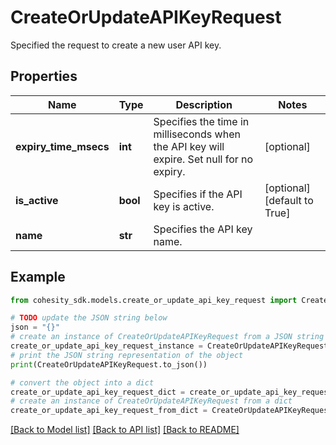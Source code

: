 # CreateOrUpdateAPIKeyRequest

Specified the request to create a new user API key.

## Properties

Name | Type | Description | Notes
------------ | ------------- | ------------- | -------------
**expiry_time_msecs** | **int** | Specifies the time in milliseconds when the API key will expire. Set null for no expiry. | [optional] 
**is_active** | **bool** | Specifies if the API key is active. | [optional] [default to True]
**name** | **str** | Specifies the API key name. | 

## Example

```python
from cohesity_sdk.models.create_or_update_api_key_request import CreateOrUpdateAPIKeyRequest

# TODO update the JSON string below
json = "{}"
# create an instance of CreateOrUpdateAPIKeyRequest from a JSON string
create_or_update_api_key_request_instance = CreateOrUpdateAPIKeyRequest.from_json(json)
# print the JSON string representation of the object
print(CreateOrUpdateAPIKeyRequest.to_json())

# convert the object into a dict
create_or_update_api_key_request_dict = create_or_update_api_key_request_instance.to_dict()
# create an instance of CreateOrUpdateAPIKeyRequest from a dict
create_or_update_api_key_request_from_dict = CreateOrUpdateAPIKeyRequest.from_dict(create_or_update_api_key_request_dict)
```
[[Back to Model list]](../README.md#documentation-for-models) [[Back to API list]](../README.md#documentation-for-api-endpoints) [[Back to README]](../README.md)


